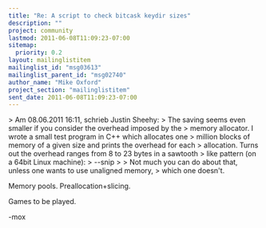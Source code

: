 ```yaml
---
title: "Re: A script to check bitcask keydir sizes"
description: ""
project: community
lastmod: 2011-06-08T11:09:23-07:00
sitemap:
  priority: 0.2
layout: mailinglistitem
mailinglist_id: "msg03613"
mailinglist_parent_id: "msg02740"
author_name: "Mike Oxford"
project_section: "mailinglistitem"
sent_date: 2011-06-08T11:09:23-07:00
---
```



&gt; Am 08.06.2011 16:11, schrieb Justin Sheehy:
&gt; The saving seems even smaller if you consider the overhead imposed by the
&gt; memory allocator. I wrote a small test program in C++ which allocates one
&gt; million blocks of memory of a given size and prints the overhead for each
&gt; allocation. Turns out the overhead ranges from 8 to 23 bytes in a sawtooth
&gt; like pattern (on a 64bit Linux machine):
&gt;
--snip
&gt;
&gt; Not much you can do about that, unless one wants to use unaligned memory,
&gt; which one doesn't.

Memory pools.
Preallocation+slicing.

Games to be played.

-mox

